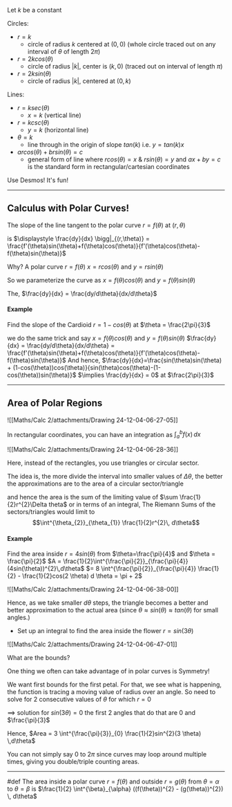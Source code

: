 Let $k$ be a constant 

Circles:
- $r=k$ 
	- circle of radius $k$ centered at $(0,0)$ (whole circle traced out on any interval of $\theta$ of length $2\pi$)
- $r=2kcos(\theta)$
	- circle of radius $|k|$, center is $(k,0)$ (traced out on interval of length $\pi$)
- $r=2ksin(\theta)$
	- circle of radius $|k|$, centered at $(0,k)$

Lines:
- $r=ksec(\theta)$
	- $x=k$ (vertical line)
- $r=kcsc(\theta)$
	- $y=k$ (horizontal line)
- $\theta=k$
	- line through in the origin of slope $tan(k)$ i.e. $y=tan(k)x$
- $arcos(\theta)+brsin(\theta)=c$
	- general form of line where $rcos(\theta)=x$ & $rsin(\theta)=y$ and $ax+by=c$ is the standard form in rectangular/cartesian coordinates

Use Desmos! It's fun!

---
## Calculus with Polar Curves!
The slope of the line tangent to the polar curve $r=f(\theta)$ at $(r, \theta)$

is $\displaystyle \frac{dy}{dx} \bigg|_{(r,\theta)} = \frac{f'(\theta)sin(\theta)+f(\theta)cos(\theta)}{f'(\theta)cos(\theta)-f(\theta)sin(\theta)}$


Why?
A polar curve $r=f(\theta)$
$x=rcos(\theta)$ and $y=rsin(\theta)$

So we parameterize the curve as $x=f(\theta)cos(\theta)$ and $y=f(\theta)sin(\theta)$

The, $\frac{dy}{dx} = \frac{dy/d\theta}{dx/d\theta}$

#### Example 
Find the slope of the Cardioid $r=1-cos(\theta)$ at $\theta = \frac{2\pi}{3}$

we do the same trick and say $x = f(\theta)cos(\theta)$ and $y=f(\theta)sin(\theta)$
$\frac{dy}{dx} = \frac{dy/d\theta}{dx/d\theta} = \frac{f'(\theta)sin(\theta)+f(\theta)cos(\theta)}{f'(\theta)cos(\theta)-f(\theta)sin(\theta)}$
And hence, $\frac{dy}{dx}=\frac{sin(\theta)sin(\theta) + (1-cos(\theta))cos(\theta)}{sin(\theta)cos(\theta)-(1-cos(\theta))sin(\theta)}$
$\implies \frac{dy}{dx} = 0$ at $\frac{2\pi}{3}$

---
## Area of Polar Regions 

![[Maths/Calc 2/attachments/Drawing 24-12-04-06-27-05]]

In rectangular coordinates, you can have an integration as $\int^{b}_{a} f(x)\,dx$

![[Maths/Calc 2/attachments/Drawing 24-12-04-06-28-36]]

Here, instead of the rectangles, you use triangles or circular sector.

The idea is, the more divide the interval into smaller values of $\Delta \theta$, the better the approximations are to the area of a circular sector/triangle

and hence the area is the sum of the limiting value of $\sum \frac{1}{2}r^{2}\Delta theta$
or in terms of an integral,
The Riemann Sums of the sectors/triangles would limit to $$\int^{\theta_{2}}_{\theta_{1}} \frac{1}{2}r^{2}\, d\theta$$

#### Example 
Find the area inside $r=4sin(\theta)$
from $\theta=\frac{\pi}{4}$ and $\theta = \frac{\pi}{2}$
$A = \frac{1}{2}\int^{\frac{\pi}{2}}_{\frac{\pi}{4}} (4sin(\theta))^{2}\,d\theta$
$= 8 \int^{\frac{\pi}{2}}_{\frac{\pi}{4}} \frac{1}{2} - \frac{1}{2}cos(2 \theta) d \theta = \pi + 2$

![[Maths/Calc 2/attachments/Drawing 24-12-04-06-38-00]]

Hence, as we take smaller $d \theta$ steps, the triangle becomes a better and better approximation to the actual area (since $\theta \approx sin(\theta) \approx tan(\theta)$ for small angles.)

- Set up an integral to find the area inside the flower $r=sin(3 \theta)$

![[Maths/Calc 2/attachments/Drawing 24-12-04-06-47-01]]

What are the bounds?

One thing we often can take advantage of in polar curves is Symmetry!

We want first bounds for the first petal. For that, we see what is happening, the function is tracing a moving value of radius over an angle. So need to solve for 2 consecutive values of $\theta$ for which $r=0$

$\implies$ solution for $sin(3\theta)=0$ the first 2 angles that do that are $0$ and $\frac{\pi}{3}$

Hence, $Area = 3 \int^{\frac{\pi}{3}}_{0} \frac{1}{2}sin^{2}(3 \theta) \,d\theta$

You can not simply say $0$ to $2\pi$ since curves may loop around multiple times, giving you double/triple counting areas.

---

#def The area inside a polar curve $r=f(\theta)$ and outside $r=g(\theta)$ from $\theta = \alpha$ to $\theta = \beta$ is 
$\frac{1}{2} \int^{\beta}_{\alpha} ((f(\theta))^{2} - (g(\theta))^{2}) \, d\theta$
